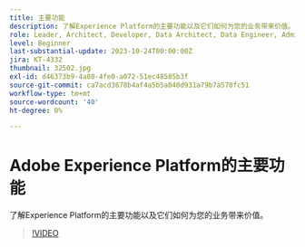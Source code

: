 ```yaml
---
title: 主要功能
description: 了解Experience Platform的主要功能以及它们如何为您的业务带来价值。
role: Leader, Architect, Developer, Data Architect, Data Engineer, Admin, User
level: Beginner
last-substantial-update: 2023-10-24T00:00:00Z
jira: KT-4332
thumbnail: 32502.jpg
exl-id: d46373b9-4a80-4fe0-a072-51ec48585b3f
source-git-commit: ca7acd3678b4af4a5b5a040d931a79b7a570fc51
workflow-type: tm+mt
source-wordcount: '40'
ht-degree: 0%

---
```


# Adobe Experience Platform的主要功能

了解Experience Platform的主要功能以及它们如何为您的业务带来价值。

>[!VIDEO](https://video.tv.adobe.com/v/32502?learn=on)

